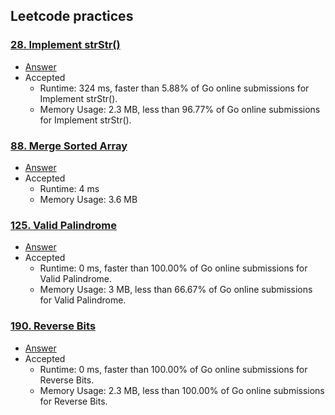 ## Leetcode practices

### [28. Implement strStr()](https://leetcode.com/problems/implement-strstr/)
- [Answer](strstr/strstr.go)
- Accepted
    - Runtime: 324 ms, faster than 5.88% of Go online submissions for Implement strStr().
    - Memory Usage: 2.3 MB, less than 96.77% of Go online submissions for Implement strStr().

### [88. Merge Sorted Array](https://leetcode.com/problems/merge-sorted-array/)
- [Answer](mergesortedarray/mergesortedarray.go)
- Accepted
    - Runtime: 4 ms
    - Memory Usage: 3.6 MB

### [125. Valid Palindrome](https://leetcode.com/problems/valid-palindrome/)
- [Answer](validpalindrome/validpalindrome.go)
- Accepted
    - Runtime: 0 ms, faster than 100.00% of Go online submissions for Valid Palindrome.
    - Memory Usage: 3 MB, less than 66.67% of Go online submissions for Valid Palindrome.

### [190. Reverse Bits](https://leetcode.com/problems/reverse-bits/)
- [Answer](reversebits/reversebits.go)
- Accepted
    - Runtime: 0 ms, faster than 100.00% of Go online submissions for Reverse Bits.
    - Memory Usage: 2.3 MB, less than 100.00% of Go online submissions for Reverse Bits.


